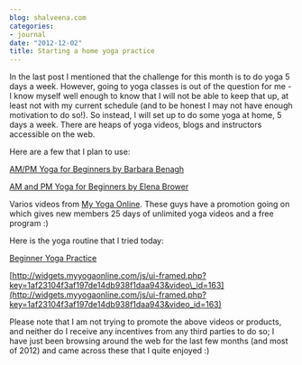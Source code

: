 ```yaml
---
blog: shalveena.com
categories:
- journal
date: "2012-12-02"
title: Starting a home yoga practice
---
```


In the last post I mentioned that the challenge for this month is to do yoga 5 days a week. However, going to yoga classes is out of the question for me - I know myself well enough to know that I will not be able to keep that up, at least not with my current schedule (and to be honest I may not have enough motivation to do so!). So instead, I will set up to do some yoga at home, 5 days a week. There are heaps of yoga videos, blogs and instructors accessible on the web.  

  

  

Here are a few that I plan to use:

  

[AM/PM Yoga for Beginners by Barbara Benagh](http://www.amazon.com/AM-Yoga-Beginners-Barbara-Benagh/dp/B000UUX2P0)

[AM and PM Yoga for Beginners by Elena Brower](http://www.amazon.com/Element-Am-PM-Yoga-Beginners/dp/B001AYWY68)

Varios videos from [My Yoga Online](http://www.myyogaonline.com/). These guys have a promotion going on which gives new members 25 days of unlimited yoga videos and a free program :) 

  

Here is the yoga routine that I tried today:

  

[Beginner Yoga Practice](http://www.myyogaonline.com/videos/beginner-yoga/beginner-yoga-practice)

[http://widgets.myyogaonline.com/js/ui-framed.php?key=1af23104f3af197de14db938f1daa943&video\_id=163](http://widgets.myyogaonline.com/js/ui-framed.php?key=1af23104f3af197de14db938f1daa943&video_id=163)

Please note that I am not trying to promote the above videos or products, and neither do I receive any incentives from any third parties to do so; I have just been browsing around the web for the last few months (and most of 2012) and came across these that I quite enjoyed :)
